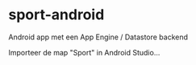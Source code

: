 # sport-android
Android app met een App Engine / Datastore backend

Importeer de map "Sport" in Android Studio...

